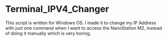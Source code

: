 # Terminal_IPV4_Changer
This script is written for Windows OS. I made it to change my IP Address with just one command when I want to access the NanoStation M2, instead of doing it manually which is very boring.
